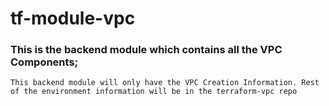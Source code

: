 # tf-module-vpc

### This is the backend module which contains all the VPC Components;

``` 
This backend module will only have the VPC Creation Information. Rest of the environment information will be in the terraform-vpc repo

```